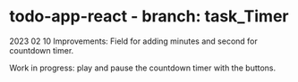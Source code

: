 # todo-app-react - branch: task_Timer

2023 02 10
Improvements: Field for adding minutes and second for countdown timer.

Work in progress: play and pause the countdown timer with the buttons.